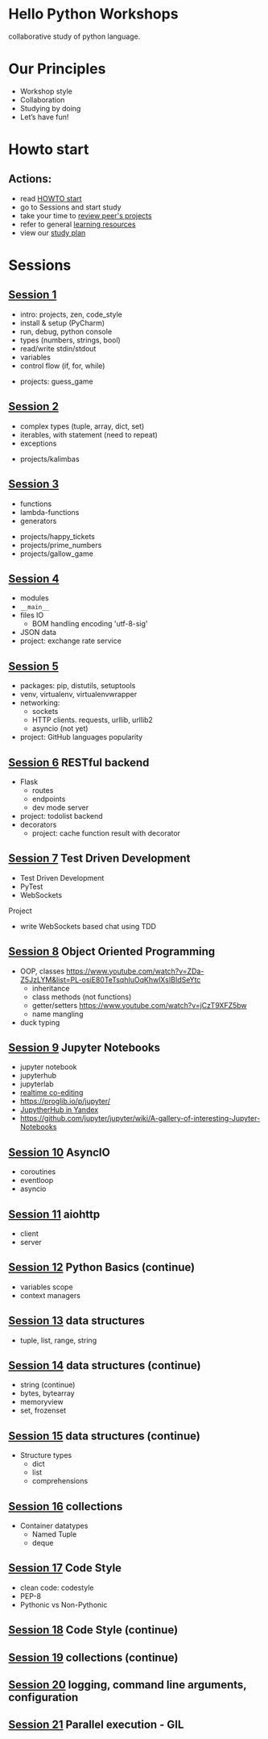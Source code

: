 # Hello Python Workshops
collaborative study of python language.

# Our Principles
- Workshop style
- Collaboration
- Studying by doing
- Let’s have fun!

# Howto start

## Actions:
- read [HOWTO start](HOWTO.md) 
- go to Sessions and start study
- take your time to [review peer's projects](https://github.com/bestchanges/hello_python/commits/master)
- refer to general [learning resources](https://github.com/bestchanges/hello_python/wiki/Learning-resources)
- view our [study plan](STUDY_PLAN.md)

# Sessions
## [Session 1](sessions/1/)
- intro: projects, zen, code_style
- install & setup (PyCharm)
- run, debug, python console
- types (numbers, strings, bool)
- read/write stdin/stdout
- variables
- control flow (if, for, while)
+ projects: guess_game

## [Session 2](sessions/2/)
- complex types (tuple, array, dict, set)
- iterables, with statement (need to repeat)
- exceptions
+ projects/kalimbas

## [Session 3](sessions/3/)
- functions
- lambda-functions 
- generators 
+ projects/happy_tickets
+ projects/prime_numbers
+ projects/gallow_game

## [Session 4](sessions/4/)
- modules
- `__main__`
- files IO
  - BOM handling encoding 'utf-8-sig'
- JSON data
- project:  exchange rate service

## [Session 5](sessions/5/)
- packages: pip, distutils, setuptools
- venv, virtualenv, virtualenvwrapper 
- networking: 
  - sockets
  - HTTP clients. requests, urllib, urllib2
  - asyncio (not yet)
- project: GitHub languages popularity

## [Session 6](sessions/6/) RESTful backend
- Flask
  - routes
  - endpoints
  - dev mode server
- project: todolist backend 
- decorators
  - project: cache function result with decorator

## [Session 7](sessions/7/) Test Driven Development
- Test Driven Development
- PyTest
- WebSockets

Project
- write WebSockets based chat using TDD

## [Session 8](sessions/8/) Object Oriented Programming
- OOP, classes https://www.youtube.com/watch?v=ZDa-Z5JzLYM&list=PL-osiE80TeTsqhIuOqKhwlXsIBIdSeYtc
  - inheritance
  - class methods (not functions) 
  - getter/setters https://www.youtube.com/watch?v=jCzT9XFZ5bw
  - name mangling
- duck typing

## [Session 9](sessions/9/) Jupyter Notebooks

- jupyter notebook 
- jupyterhub 
- jupyterlab 
- [realtime co-editing](https://www.youtube.com/watch?v=dSjvK-Z3o3U&feature=youtu.be&t=1013)
- https://proglib.io/p/jupyter/
- [JupytherHub in Yandex](https://www.youtube.com/watch?v=I49jOFSCV00&feature=youtu.be&t=211)
- https://github.com/jupyter/jupyter/wiki/A-gallery-of-interesting-Jupyter-Notebooks 

## [Session 10](sessions/10/) AsyncIO
- coroutines
- eventloop
- asyncio

## [Session 11](sessions/11/) aiohttp
- client
- server

## [Session 12](sessions/12/) Python Basics (continue)
- variables scope
- context managers

## [Session 13](sessions/13/) data structures 
- tuple, list, range, string 

## [Session 14](sessions/14/)  data structures (continue)

- string (continue)
- bytes, bytearray
- memoryview
- set, frozenset

## [Session 15](sessions/15/)  data structures (continue)

- Structure types
    - dict
    - list
    - comprehensions

## [Session 16](sessions/16/) collections

- Container datatypes
    - Named Tuple
    - deque

## [Session 17](sessions/17/) Code Style

- clean code: codestyle
- PEP-8
- Pythonic vs Non-Pythonic

## [Session 18](sessions/18/) Code Style (continue)
## [Session 19](sessions/19/) collections (continue)
## [Session 20](sessions/20/) logging, command line arguments, configuration 
## [Session 21](sessions/21/) Parallel execution - GIL  
